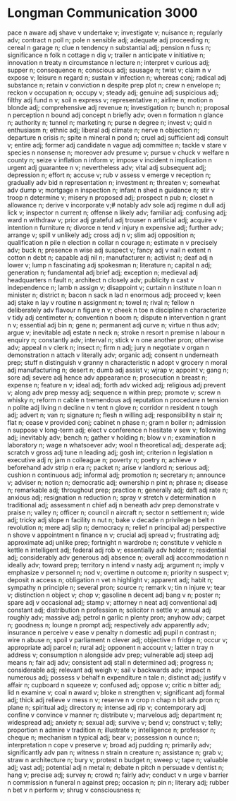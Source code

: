 # Longman Communication 3000

pace n
aware adj
shave v
undertake v;
investigate v;
nuisance n;
regularly adv;
contract n
poll n;
pole n
sensible adj;
adequate adj
proceeding n;
cereal n
garage n;
clue n
tendency n
substantial adj;
pension n
fuss n;
significance n
folk n
cottage n
dig v;
trailer n
anticipate v
initiative n;
innovation n
treaty n
circumstance n
lecture n;
interpret v
curious adj;
supper n;
consequence n;
conscious adj;
sausage n;
twist v;
claim n v
expose v;
leisure n
regard n;
sustain v
infection n;
whereas conj;
radical adj
substance n;
retain v
conviction n
despite prep
plot n;
crew n
envelope n;
reckon v
occupation n;
occupy v;
steady adj;
genuine adj
suspicious adj;
filthy adj
fund n v;
soil n
express v;
representative n;
airline n;
motion n
blonde adj;
comprehensive adj
revenue n;
investigation n;
bunch n;
proposal n
perception n
bound adj
concept n
briefly adv;
oven n
formation n
glance n;
authority n;
tunnel n;
marketing n;
purse n
degree n;
invest v;
quid n
enthusiasm n;
ethnic adj;
liberal adj
climate n;
nerve n
objection n;
departure n
crisis n;
spite n
mineral n
pond n;
cruel adj
sufficient adj
consult v;
entire adj;
former adj
candidate n
vague adj
committee n;
tackle v
stare v
species n
nonsense n;
moreover adv
presume v;
pursue v
chuck v
welfare n
county n;
seize v
inflation n
inform v;
impose v
incident n
implication n
urgent adj
guarantee n v;
nevertheless adv;
vital adj
subsequent adj;
depression n;
effort n;
accuse v;
rub v
assess v
emerge v
reception n;
gradually adv
bid n
representation n;
investment n;
threaten v;
somewhat adv
dump v;
mortgage n
inspection n;
infant n
shed n
guidance n;
stir v
troop n
determine v;
misery n
proposed adj;
prospect n
pub n;
closet n
allowance n;
derive v
incorporate v;#
notably adv
sole adj
regime n
dull adj
lick v;
inspector n
current n;
offense n
likely adv;
familiar adj;
confusing adj;
ward n
withdraw v;
prior adj
grateful adj
trouser n
artificial adj;
acquire v
intention n
furniture n;
divorce n
tend v
injury n
expensive adj;
further adv;
arrange v;
spill v
unlikely adj;
cross adj n v;
slim adj
opposition n;
qualification n
pile n
election n
collar n
courage n;
estimate n v
precisely adv;
buck n;
presence n
wise adj
suspect v;
fancy adj v
nail n
extent n
cotton n
debt n;
capable adj
nil n;
manufacturer n;
activist n;
deaf adj n
lower v;
lump n
fascinating adj
spokesman n;
literature n;
capital n adj;
generation n;
fundamental adj
brief adj;
exception n;
medieval adj
headquarters n
fault n;
architect n
closely adv;
publicity n
cast v
independence n;
lamb n
assign v;
disappoint v;
curtain n
institute n
loan n
minister n;
district n;
bacon n
sack n
lad n
enormous adj;
proceed v;
keen adj
stake n
lay v
routine n
assignment n;
towel n;
rival n;
fellow n
deliberately adv
flavour n
figure n v;
cheek n
toe n
discipline n
characterize v
tidy adj
centimeter n;
convention n
boom n;
dispute n
intervention n
grant n v;
essential adj
bin n;
gene n;
permanent adj
curve n;
virtue n
thus adv;
argue v;
inevitable adj
estate n
neck n;
stroke n
resort n
premise n
labour n
enquiry n;
constantly adv;
interval n;
stick v n
one another pron;
otherwise adv;
appeal n v
clerk n;
insect n;
firm n adj;
jury n
negotiate v
organ n
demonstration n
attach v
literally adv;
organic adj;
consent n
underneath prep;
stuff n
distinguish v
granny n
characteristic n
adopt v
grocery n
moral adj
manufacturing n;
desert n;
dumb adj
assist v;
wjrap v;
appoint v;
gang n;
sore adj
severe adj
hence adv
appearance n;
prosecution n
breast n;
expense n;
feature n v;
ideal adj;
forth adv
wicked adj;
religious adj
prevent v;
along adv prep
messy adj;
sequence n
within prep;
promote v;
screw n
whisky n;
reform n
cable n
tremendous adj
reputation n
procedure n
tension n
polite adj
living n
decline n v
tent n
glove n;
corridor n
resident n
tough adj;
advert n;
van n;
signature n;
flesh n
willing adj;
responsibility n
stair n;
flat n;
cease v
provided conj;
cabinet n
phase n;
gram n
boiler n;
admission n
suppose v
long-term adj;
elect v
conference n
hesitate v
sew v;
following adj;
inevitably adv;
bench n;
gather v
holding n;
blow v n;
examination n
laboratory n;
wage n
whatsoever adv;
wool n
theoretical adj;
desperate adj;
scratch v
gross adj
tune n
leading adj;
gosh int;
criterion n
legislation n
executive adj n;
jam n
colleague n;
poverty n;
poetry n;
achieve v
beforehand adv
strip n
era n;
packet n;
arise v
landlord n;
serious adj;
cushion n
continuous adj;
informal adj;
promotion n;
secretary n;
announce v;
adviser n;
notion n;
democratic adj;
ownership n
pint n;
phrase n;
disease n;
remarkable adj;
throughout prep;
practice n;
generally adj;
daft adj
rate n;
anxious adj;
resignation n
reduction n;
spray v
stretch v
determination n
traditional adj;
assessment n
chief adj n
beneath adv prep
demonstrate v
praise n;
valley n;
officer n;
council n
aircraft n;
sector n
settlement n;
wide adj;
tricky adj
slope n
facility n
nut n;
bake v
decade n
privilege n
belt n
revolution n;
mere adj
slip n;
democracy n;
relief n
principal adj
perspective n
shove v
appointment n
finance n v;
crucial adj
spread v;
frustrating adj;
approximate adj
unlike prep;
fortnight n
wardrobe n;
constitute v
vehicle n
kettle n
intelligent adj;
federal adj
rob v;
essentially adv
holder n;
residential adj;
considerably adv
generous adj
absence n;
overall adj
accommodation n
ideally adv;
toward prep;
territory n
intend v
nasty adj;
argument n;
imply v
emphasize v
personnel n;
nod v;
overtime n
outcome n;
priority n
suspect v;
deposit n
access n;
obligation n
vet n
highlight v;
apparent adj;
habit n;
sympathy n
principle n;
several pron;
source n;
remark v;
tin n
injure v;
tear v;
distinction n
object v;
chop v;
gasoline n
decent adj
bang v n;
poster n;
spare adj v
occasional adj;
stamp v;
attorney n
neat adj
conventional adj
constant adj;
distribution n
profession n;
solicitor n
settle v;
annual adj
roughly adv;
massive adj;
petrol n
garlic n
plenty pron;
anyhow adv;
carpet n;
goodness n;
lounge n
prompt adj;
respectively adv
apparently adv;
insurance n
perceive v
ease v
penalty n
domestic adj
pupil n
contrast n;
wire n
abuse n;
spoil v
parliament n
clever adj;
objective n
fridge n;
occur v;
appropriate adj
parcel n;
rural adj;
opponent n
account v;
latter n
tray n
address v;
consumption n
alongside adv prep;
vulnerable adj
steep adj
means n;
fair adj adv;
consistent adj
stall n
determined adj;
progress n;
considerable adj;
relevant adj
weigh v;
sail v
backwards adv;
impact n
numerous adj;
possess v
behalf n
expenditure n
tale n;
distinct adj;
justify v
affair n;
cupboard n
squeeze v;
confused adj;
oppose v;
critic n
bitter adj;
lid n
examine v;
coal n
award v;
bloke n
strengthen v;
significant adj
formal adj;
thick adj
relieve v
mess n v;
reserve n v
crop n
chap n
bit adv pron n;
plane n;
spiritual adj;
directory n;
intense adj
rip v;
contemporary adj
confine v
convince v
manner n;
distribute v;
marvelous adj;
department n;
widespread adj;
anxiety n;
sexual adj;
survive v;
bend v;
construct v;
telly;
proportion n
admire v
tradition n;
illustrate v;
intelligence n;
professor n;
cheque n;
mechanism n
typical adj;
bear v;
possession n
ounce n;
interpretation n
cope v
preserve v;
broad adj
pudding n;
primarily adv;
significantly adv
pan n;
witness n
strain n
creature n;
assistance n;
grab v;
straw n
architecture n;
bury v;
protest n
budget n;
sweep v;
tape n;
valuable adj;
vast adj;
potential adj n
metal n;
debate n
pitch n
persuade v
dentist n;
hang v;
precise adj;
survey n;
crowd n;
fairly adv;
conduct v n
urge v
barrier n
commission n
funeral n
against prep;
occasion n;
pin n;
literary adj;
rubber n
bet v n
perform v;
shrug v
consciousness n;

